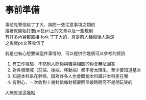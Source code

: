 # 事前準備

事前先寄信給丁丁大，詢問一些注意事項之類的  
接著就開始打要po在ptt上的文章以及一些規則  
有許多內容都直接 fork 丁丁大的，真是前人種樹後人乘涼  
之後就po文等收信了

若是也有心想要做這件事情的，可以提供你幾個可以參考的資訊
1. 有工作經驗，不然別人問你與職場相關的你會無法回答
2. 對各個領域（前端、後端、移動端）都不會太陌生，至少要知道基本
3. 知道本科系在幹嘛，因為許多人也會問說本科跟非本科差在哪
4. 有耐心，一次收到十幾封信每封都要回信敲時間可不是開玩笑的

大概就是這幾點